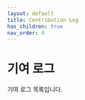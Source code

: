 ```yaml
---
layout: default
title: Contribution Log
has_children: true
nav_order: 4
---
```


# 기여 로그

기여 로그 목록입니다.

